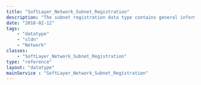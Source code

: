 ```yaml
---
title: "SoftLayer_Network_Subnet_Registration"
description: "The subnet registration data type contains general information relating to a single subnet registration instance. These registration instances can be updated to reflect changes, and will record the changes in the [SoftLayer_Network_Subnet_Registration_Event](reference/datatypes/SoftLayer_Network_Subnet_Registration_Event). "
date: "2018-02-12"
tags:
    - "datatype"
    - "sldn"
    - "Network"
classes:
    - "SoftLayer_Network_Subnet_Registration"
type: "reference"
layout: "datatype"
mainService : "SoftLayer_Network_Subnet_Registration"
---
```

